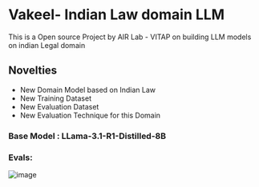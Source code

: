 # Vakeel- Indian Law domain LLM 
This is a Open source Project by AIR Lab - VITAP on building LLM models on indian Legal domain

## Novelties 
 - New Domain Model based on Indian Law
 - New Training Dataset 
 - New Evaluation Dataset
 - New Evaluation Technique for this Domain

### Base Model : LLama-3.1-R1-Distilled-8B

### Evals:

![image](https://github.com/user-attachments/assets/5e20c94f-ddba-4859-ab1b-091acd0828ca)

